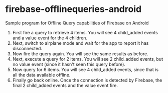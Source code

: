 # firebase-offlinequeries-android
Sample program for Offline Query capabilities of Firebase on Android

1. First fire a query to retrieve 4 items. You will see 4 child_added events and a value event for the 4 children.
2. Next, switch to airplane mode and wait for the app to report it has disconnected.
3. Now fire the query again. You will see the same results as before.
4. Next, execute a query for 2 items. You will see 2 child_added events, but no value event (since it hasn't seen this query before).
5. Now query for 6 items. You will see 4 child_added events, since that is all the data available offline.
6. Finally go back online. Once the connection is detected by Firebase, the final 2 child_added events and the value event fire.
